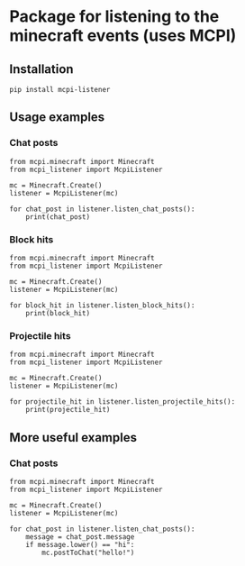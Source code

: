 # Package for listening to the minecraft events (uses MCPI)
## Installation
```
pip install mcpi-listener
```
## Usage examples
### Chat posts
```
from mcpi.minecraft import Minecraft
from mcpi_listener import McpiListener

mc = Minecraft.Create()
listener = McpiListener(mc)

for chat_post in listener.listen_chat_posts():
    print(chat_post)
```
### Block hits
```
from mcpi.minecraft import Minecraft
from mcpi_listener import McpiListener

mc = Minecraft.Create()
listener = McpiListener(mc)

for block_hit in listener.listen_block_hits():
    print(block_hit)
```
### Projectile hits
```
from mcpi.minecraft import Minecraft
from mcpi_listener import McpiListener

mc = Minecraft.Create()
listener = McpiListener(mc)

for projectile_hit in listener.listen_projectile_hits():
    print(projectile_hit)
```
## More useful examples
### Chat posts
```
from mcpi.minecraft import Minecraft
from mcpi_listener import McpiListener

mc = Minecraft.Create()
listener = McpiListener(mc)

for chat_post in listener.listen_chat_posts():
    message = chat_post.message
    if message.lower() == "hi":
        mc.postToChat("hello!")
```
